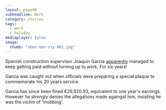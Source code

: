 ```yaml
---
layout: page90
subheadline: Work
category: stories
tags: 
  - work
  - holiday
mediaplayer: false
image: 
  thumb: "shen-man-sty-001.jpg"
---
```


Spanish construction supervisor Joaquin Garcia [apparently](http://www.bbc.com/news/world-europe-35557725) managed to keep getting paid without turning up to work. For six years!


Garcia was caught out when officials were preparing a special plaque to commemorate his 20 years service.


Garcia has since been fined €26,920.93, equivalent to one year's earnings. However he strongly denies the allegations made againgst him, insisting he was the victim of 'mobbing'.
